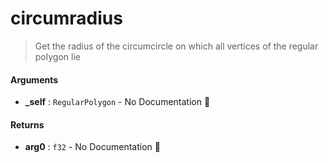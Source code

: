 # circumradius

>  Get the radius of the circumcircle on which all vertices
>  of the regular polygon lie

#### Arguments

- **\_self** : `RegularPolygon` \- No Documentation 🚧

#### Returns

- **arg0** : `f32` \- No Documentation 🚧